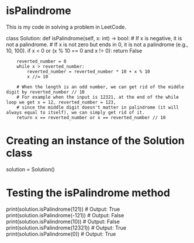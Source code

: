 # isPalindrome
This is my code in solving a problem in LeetCode.

class Solution:
    def isPalindrome(self, x: int) -> bool:
        # If x is negative, it is not a palindrome.
        # If x is not zero but ends in 0, it is not a palindrome (e.g., 10, 100).
        if x < 0 or (x % 10 == 0 and x != 0):
            return False

        reverted_number = 0
        while x > reverted_number:
            reverted_number = reverted_number * 10 + x % 10
            x //= 10
        
        # When the length is an odd number, we can get rid of the middle digit by reverted_number // 10
        # For example when the input is 12321, at the end of the while loop we get x = 12, reverted_number = 123,
        # since the middle digit doesn't matter in palindrome (it will always equal to itself), we can simply get rid of it.
        return x == reverted_number or x == reverted_number // 10

# Creating an instance of the Solution class
solution = Solution()

# Testing the isPalindrome method
print(solution.isPalindrome(121))  # Output: True
print(solution.isPalindrome(-121)) # Output: False
print(solution.isPalindrome(10))   # Output: False
print(solution.isPalindrome(12321)) # Output: True
print(solution.isPalindrome(0))    # Output: True
